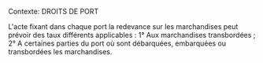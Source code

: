 Contexte: DROITS DE PORT

L'acte fixant dans chaque port la redevance sur les marchandises peut prévoir des taux différents applicables : 1° Aux marchandises transbordées ; 2° A certaines parties du port où sont débarquées, embarquées ou transbordées les marchandises.